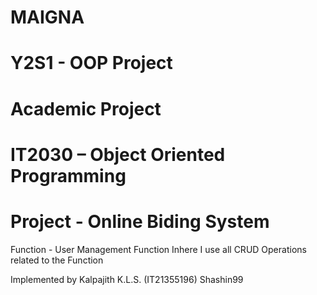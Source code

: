 # MAIGNA
# Y2S1 - OOP Project

# Academic Project
# IT2030 – Object Oriented Programming 

# Project - Online Biding System
Function - User Management Function 
Inhere I use all CRUD Operations related to the Function 

Implemented by Kalpajith K.L.S. (IT21355196)
Shashin99
